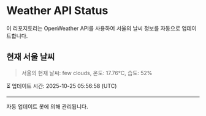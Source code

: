 
# Weather API Status

이 리포지토리는 OpenWeather API를 사용하여 서울의 날씨 정보를 자동으로 업데이트합니다.

## 현재 서울 날씨
> 서울의 현재 날씨: few clouds, 온도: 17.76°C, 습도: 52%

⏳ 업데이트 시간: 2025-10-25 05:56:58 (UTC)

---
자동 업데이트 봇에 의해 관리됩니다.
